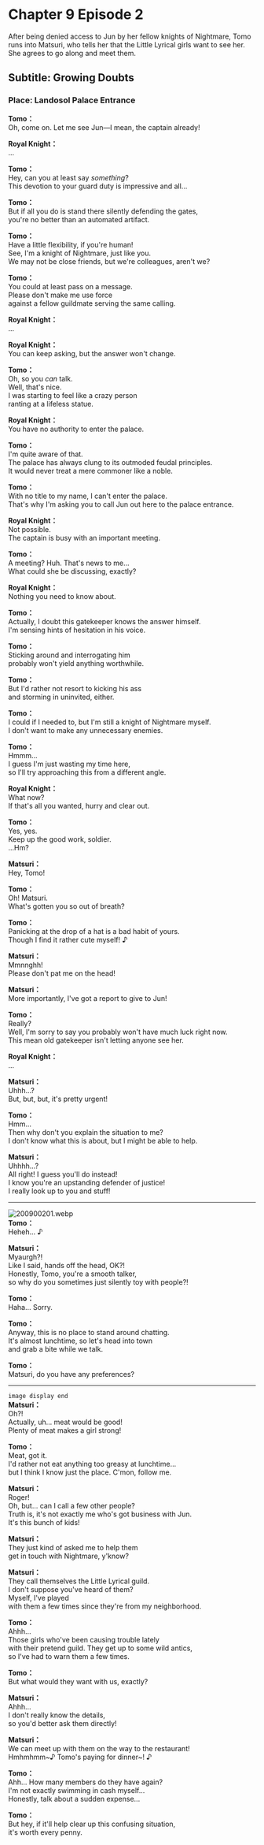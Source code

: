 # Chapter 9 Episode 2
After being denied access to Jun by her fellow knights of Nightmare, Tomo runs into Matsuri, who tells her that the Little Lyrical girls want to see her. She agrees to go along and meet them.
  
## Subtitle: Growing Doubts
  
### Place: Landosol Palace Entrance
  
**Tomo：**  
Oh, come on. Let me see Jun—I mean, the captain already!  
  
**Royal Knight：**  
...  
  
**Tomo：**  
Hey, can you at least say *something*?  
This devotion to your guard duty is impressive and all...  
  
**Tomo：**  
But if all you do is stand there silently defending the gates,  
you're no better than an automated artifact.  
  
**Tomo：**  
Have a little flexibility, if you're human!  
See, I'm a knight of Nightmare, just like you.  
We may not be close friends, but we're colleagues, aren't we?  
  
**Tomo：**  
You could at least pass on a message.  
Please don't make me use force  
against a fellow guildmate serving the same calling.  
  
**Royal Knight：**  
...  
  
**Royal Knight：**  
You can keep asking, but the answer won't change.  
  
**Tomo：**  
Oh, so you *can* talk.  
 Well, that's nice.  
I was starting to feel like a crazy person  
ranting at a lifeless statue.  
  
**Royal Knight：**  
You have no authority to enter the palace.  
  
**Tomo：**  
I'm quite aware of that.  
The palace has always clung to its outmoded feudal principles.  
It would never treat a mere commoner like a noble.  
  
**Tomo：**  
With no title to my name, I can't enter the palace.  
That's why I'm asking you to call Jun out here to the palace entrance.  
  
**Royal Knight：**  
Not possible.  
The captain is busy with an important meeting.  
  
**Tomo：**  
A meeting? Huh. That's news to me...  
What could she be discussing, exactly?  
  
**Royal Knight：**  
Nothing you need to know about.  
  
**Tomo：**  
Actually, I doubt this gatekeeper knows the answer himself.  
I'm sensing hints of hesitation in his voice.  
  
**Tomo：**  
Sticking around and interrogating him  
probably won't yield anything worthwhile.  
  
**Tomo：**  
But I'd rather not resort to kicking his ass  
and storming in uninvited, either.  
  
**Tomo：**  
I could if I needed to, but I'm still a knight of Nightmare myself.  
I don't want to make any unnecessary enemies.  
  
**Tomo：**  
Hmmm...  
I guess I'm just wasting my time here,  
so I'll try approaching this from a different angle.  
  
**Royal Knight：**  
What now?  
If that's all you wanted, hurry and clear out.  
  
**Tomo：**  
Yes, yes.  
Keep up the good work, soldier.  
 ...Hm?  
  
**Matsuri：**  
Hey, Tomo!  
  
**Tomo：**  
Oh! Matsuri.  
What's gotten you so out of breath?  
  
**Tomo：**  
Panicking at the drop of a hat is a bad habit of yours.  
Though I find it rather cute myself! ♪  
  
**Matsuri：**  
Mmnnghh!  
 Please don't pat me on the head!  
  
**Matsuri：**  
More importantly, I've got a report to give to Jun!  
  
**Tomo：**  
Really?  
Well, I'm sorry to say you probably won't have much luck right now.  
This mean old gatekeeper isn't letting anyone see her.  
  
**Royal Knight：**  
...  
  
**Matsuri：**  
Uhhh...?  
But, but, but, it's pretty urgent!  
  
**Tomo：**  
Hmm...  
Then why don't you explain the situation to me?  
I don't know what this is about, but I might be able to help.  
  
**Matsuri：**  
Uhhhh...?  
 All right! I guess you'll do instead!  
I know you're an upstanding defender of justice!  
I really look up to you and stuff!  
  

---  
  
![200900201.webp](https://redive.estertion.win/card/story/200900201.webp)  
**Tomo：**  
Heheh... ♪  
  
**Matsuri：**  
Myaurgh?!  
 Like I said, hands off the head, OK?!  
Honestly, Tomo, you're a smooth talker,  
so why do you sometimes just silently toy with people?!  
  
**Tomo：**  
Haha... Sorry.  
  
**Tomo：**  
Anyway, this is no place to stand around chatting.  
It's almost lunchtime, so let's head into town  
and grab a bite while we talk.  
  
**Tomo：**  
Matsuri, do you have any preferences?  
  

---  
  
`image display end`  
**Matsuri：**  
Oh?!  
 Actually, uh... meat would be good!  
Plenty of meat makes a girl strong!  
  
**Tomo：**  
Meat, got it.  
I'd rather not eat anything too greasy at lunchtime...  
but I think I know just the place. C'mon, follow me.  
  
**Matsuri：**  
Roger!  
 Oh, but... can I call a few other people?  
Truth is, it's not exactly me who's got business with Jun.  
It's this bunch of kids!  
  
**Matsuri：**  
They just kind of asked me to help them  
get in touch with Nightmare, y'know?  
  
**Matsuri：**  
They call themselves the Little Lyrical guild.  
I don't suppose you've heard of them?  
 Myself, I've played  
with them a few times since they're from my neighborhood.  
  
**Tomo：**  
Ahhh...  
 Those girls who've been causing trouble lately  
with their pretend guild. They get up to some wild antics,  
so I've had to warn them a few times.  
  
**Tomo：**  
But what would they want with us, exactly?  
  
**Matsuri：**  
Ahhh...  
I don't really know the details,  
so you'd better ask them directly!  
  
**Matsuri：**  
We can meet up with them on the way to the restaurant!  
Hmhmhmm~♪ Tomo's paying for dinner~! ♪  
  
**Tomo：**  
Ahh... How many members do they have again?  
I'm not exactly swimming in cash myself...  
Honestly, talk about a sudden expense...  
  
**Tomo：**  
But hey, if it'll help clear up this confusing situation,  
it's worth every penny.  
  
